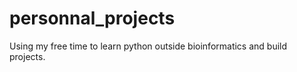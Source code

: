 # personnal_projects
Using my free time to learn python outside bioinformatics and build projects. 
